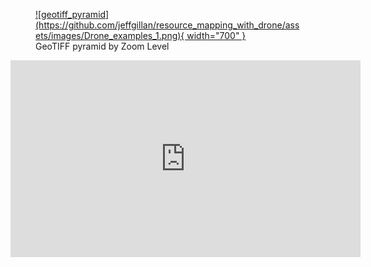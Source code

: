 <figure markdown>
  <a href="https://github.com/jeffgillan/resource_mapping_with_drone/assets/images/Drone_examples_1.png" target="blank" rel="geotiff_pyramid">![geotiff_pyramid](https://github.com/jeffgillan/resource_mapping_with_drone/assets/images/Drone_examples_1.png){ width="700" } </a>
    <figcaption>GeoTIFF pyramid by Zoom Level</figcaption>
</figure>



<iframe width="560" height="315" src="https://www.youtube.com/embed/1VUXgwoNQRs" title="YouTube video player" frameborder="0" allow="accelerometer; autoplay; clipboard-write; encrypted-media; gyroscope; picture-in-picture; web-share" allowfullscreen></iframe>
            
     
